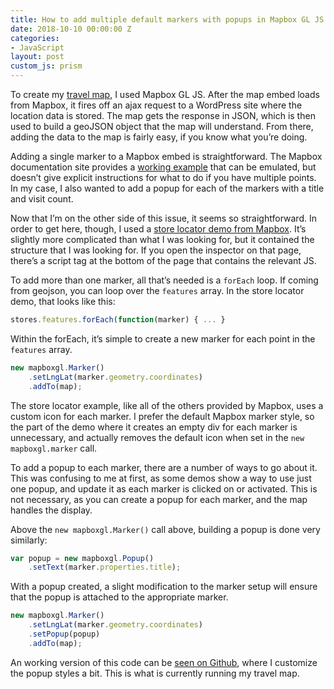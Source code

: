 ```yaml
---
title: How to add multiple default markers with popups in Mapbox GL JS
date: 2018-10-10 00:00:00 Z
categories:
- JavaScript
layout: post
custom_js: prism
---
```


To create my [travel map](https://samhermes.com/travel-map), I used Mapbox GL JS. After the map embed loads from Mapbox, it fires off an ajax request to a WordPress site where the location data is stored. The map gets the response in JSON, which is then used to build a geoJSON object that the map will understand. From there, adding the data to the map is fairly easy, if you know what you’re doing.

Adding a single marker to a Mapbox embed is straightforward. The Mapbox documentation site provides a [working example](https://www.mapbox.com/mapbox-gl-js/api/#marker) that can be emulated, but doesn’t give explicit instructions for what to do if you have multiple points. In my case, I also wanted to add a popup for each of the markers with a title and visit count.

Now that I’m on the other side of this issue, it seems so straightforward. In order to get here, though, I used a [store locator demo from Mapbox](https://www.mapbox.com/help/demos/gl-store-locator/step-five.html). It’s slightly more complicated than what I was looking for, but it contained the structure that I was looking for. If you open the inspector on that page, there’s a script tag at the bottom of the page that contains the relevant JS.

To add more than one marker, all that’s needed is a `forEach` loop. If coming from geojson, you can loop over the `features` array. In the store locator demo, that looks like this:

```js
stores.features.forEach(function(marker) { ... }
```

Within the forEach, it’s simple to create a new marker for each point in the `features` array.

```js
new mapboxgl.Marker()
    .setLngLat(marker.geometry.coordinates)
    .addTo(map);
```

The store locator example, like all of the others provided by Mapbox, uses a custom icon for each marker. I prefer the default Mapbox marker style, so the part of the demo where it creates an empty div for each marker is unnecessary, and actually removes the default icon when set in the `new mapboxgl.marker` call.

To add a popup to each marker, there are a number of ways to go about it. This was confusing to me at first, as some demos show a way to use just one popup, and update it as each marker is clicked on or activated. This is not necessary, as you can create a popup for each marker, and the map handles the display.

Above the `new mapboxgl.Marker()` call above, building a popup is done very similarly:

```js
var popup = new mapboxgl.Popup()
    .setText(marker.properties.title);
```

With a popup created, a slight modification to the marker setup will ensure that the popup is attached to the appropriate marker.

```js
new mapboxgl.Marker()
    .setLngLat(marker.geometry.coordinates)
    .setPopup(popup)
    .addTo(map);
```

An working version of this code can be [seen on Github](https://github.com/samhermes/samhermes.github.io/blob/master/js/travel-map.js#L42), where I customize the popup styles a bit. This is what is currently running my travel map.